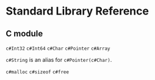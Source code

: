 # Standard Library Reference

## C module

`c#Int32`
`c#Int64`
`c#Char`
`c#Pointer`
`c#Array`

`c#String` is an alias for `c#Pointer(c#Char)`.

`c#malloc`
`c#sizeof`
`c#free`
